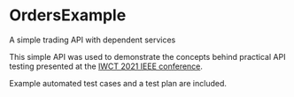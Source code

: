 # OrdersExample
A simple trading API with dependent services

This simple API was used to demonstrate the concepts behind practical API testing presented at the [IWCT 2021 IEEE conference](https://gist.nju.edu.cn/iwct2021/).

Example automated test cases and a test plan are included.
